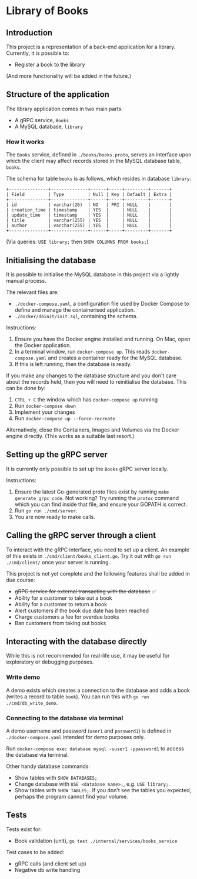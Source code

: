 # Library of Books

## Introduction
This project is a representation of a back-end application for a library. Currently, it is possible to:
* Register a book to the library

(And more functionality will be added in the future.)

## Structure of the application
The library application comes in two main parts:
* A gRPC service, `Books`
* A MySQL database, `library`

### How it works
The `Books` service, defined in `./books/books.proto`, serves an interface upon which the client may affect records stored in the MySQL database table, `books`.

The schema for table `books` is as follows, which resides in database `library`:
```
+---------------+--------------+------+-----+---------+-------+
| Field         | Type         | Null | Key | Default | Extra |
+---------------+--------------+------+-----+---------+-------+
| id            | varchar(26)  | NO   | PRI | NULL    |       |
| creation_time | timestamp    | YES  |     | NULL    |       |
| update_time   | timestamp    | YES  |     | NULL    |       |
| title         | varchar(255) | YES  |     | NULL    |       |
| author        | varchar(255) | YES  |     | NULL    |       |
+---------------+--------------+------+-----+---------+-------+
```
(Via queries: `USE library;` then `SHOW COLUMNS FROM books;`)

## Initialising the database
It is possible to initialise the MySQL database in this project via a lightly manual process.

The relevant files are:
* `./docker-compose.yaml`, a configuration file used by Docker Compose to define and manage the containerised application.
* `./docker/dbinit/init.sql`, containing the schema.

Instructions:
1. Ensure you have the Docker engine installed and running. On Mac, open the Docker application.
1. In a terminal window, run `docker-compose up`. This reads `docker-compose.yaml` and creates a container ready for the MySQL database.
1. If this is left running, then the database is ready.

If you make any changes to the database structure and you don't care about the records held, then you will need to reinitialise the database. This can be done by:

1. `CTRL + C` the window which has `docker-compose up` running
1. Run `docker-compose down`
1. Implement your changes
1. Run `docker-compose up --force-recreate`

Alternatively, close the Containers, Images and Volumes via the Docker engine directly. (This works as a suitable last resort.)

## Setting up the gRPC server
It is currently only possible to set up the `Books` gRPC server locally.

Instructions:
1. Ensure the latest Go-generated proto files exist by running `make generate_grpc_code`. Not working? Try running the `protoc` command which you can find inside that file, and ensure your GOPATH is correct.
1. Run `go run ./cmd/server`.
1. You are now ready to make calls.

## Calling the gRPC server through a client
To interact with the gRPC interface, you need to set up a client. An example of this exists in `./cmd/client/books_client.go`. Try it out with `go run ./cmd/client/` once your server is running.

This project is not yet complete and the following features shall be added in due course:
* ~~gRPC service for external transacting with the database~~ ✅
* Ability for a customer to take out a book
* Ability for a customer to return a book
* Alert customers if the book due date has been reached
* Charge customers a fee for overdue books
* Ban customers from taking out books

## Interacting with the database directly
While this is not recommended for real-life use, it may be useful for exploratory or debugging purposes.

### Write demo
A demo exists which creates a connection to the database and adds a book (writes a record to table `book`). You can run this with `go run ./cmd/db_write_demo`.

### Connecting to the database via terminal
A demo username and password (`user1` and `password1`) is defined in `./docker-compose.yaml` intended for demo purposes only.

Run ```docker-compose exec database mysql -uuser1 -ppassword1``` to access the database via terminal.

Other handy database commands:
* Show tables with `SHOW DATABASES;`
* Change database with `USE <database name>;`, e.g. `USE library;`.
* Show tables with `SHOW TABLES;`. If you don't see the tables you expected, perhaps the program cannot find your volume.

## Tests
Tests exist for:
* Book validation (unit), `go test ./internal/services/books_service`

Test cases to be added:
* gRPC calls (and client set up)
* Negative db write handling